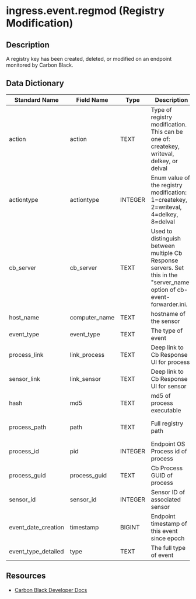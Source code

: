 # ingress.event.regmod (Registry Modification)

## Description
A registry key has been created, deleted, or modified on an endpoint monitored by Carbon Black.

## Data Dictionary
|Standard Name|Field Name|Type|Description|Sample Value|
|---|---|---|---|---|
|action|action|TEXT|Type of registry modification. This can be one of: createkey, writeval, delkey, or delval|writeval|
|actiontype|actiontype|INTEGER|Enum value of the registry modification: 1=createkey, 2=writeval, 4=delkey, 8=delval|2|
|cb_server|cb_server|TEXT|Used to distinguish between multiple Cb Response servers. Set this in the "server_name" option of cb-event-forwarder.ini.|cbserver|
|host_name|computer_name|TEXT|hostname of the sensor|JASON-WIN81-VM|
|event_type|event_type|TEXT|The type of event|regmod|
|process_link|link_process|TEXT|Deep link to Cb Response UI for process|https://cbtests/#analyze/00000001-0000-0484-01d1-1e951b7c000b/1|
|sensor_link|link_sensor|TEXT|Deep link to Cb Response UI for sensor|https://cbtests/#/host/1|
|hash|md5|TEXT|md5 of process executable|0E7196981EDE614F1F54FFF2C3843ADF|
|process_path|path|TEXT|Full registry path|\registry\user\s-1-5-21-2709706146-4189370754-997381202-1001\software\microsoft\vscommon\12.0\sqm\pids\1156\stillalive|
|process_id|pid|INTEGER|Endpoint OS Process id of process|1156|
|process_guid|process_guid|TEXT|Cb Process GUID of process|00000001-0000-0484-01d1-1e951b7c000b|
|sensor_id|sensor_id|INTEGER|Sensor ID of associated sensor|1|
|event_date_creation|timestamp|BIGINT|Endpoint timestamp of this event since epoch|1447696798|
|event_type_detailed|type|TEXT|The full type of event|ingress.event.regmod|

## Resources
* [Carbon Black Developer Docs](https://developer.carbonblack.com/reference/enterprise-response/event-forwarder/event-schema/#ingress-event-regmod-registry-modification)
